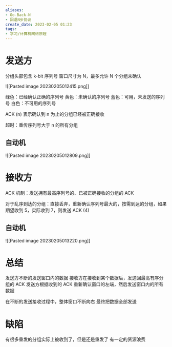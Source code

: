 ```yaml
---
aliases:
- Go-Back-N
- 回退N步协议
create_date: 2023-02-05 01:23
tags:
- 学习/计算机网络原理
---
```


# 发送方

分组头部包含 k-bit 序列号
窗口尺寸为 N，最多允许 N 个分组未确认

![[Pasted image 20230205012415.png]]

绿色：已经确认正确的序列号
黄色：未确认的序列号
蓝色：可用，未发送的序列号
白色：不可用的序列号

ACK (n) 表示确认到 n 为止的分组已经被正确接收

超时：重传序列号大于 n 的所有分组

## 自动机

![[Pasted image 20230205012809.png]] 

# 接收方

ACK 机制：发送拥有最高序列号的、已被正确接收的分组的 ACK

对于乱序到达的分组：直接丢弃，重新确认序列号最大的，按需到达的分组，如果期望收到 5，实际收到 7，则发送 ACK (4)
## 自动机
![[Pasted image 20230205013220.png]]


# 总结

发送方不断的发送窗口内的数据
接收方在接收到某个数据后，发送回最高有序分组的 ACK
发送方根据收到的 ACK 重新确认窗口的左端，然后发送窗口内的所有数据

在不断的发送接收过程中，整体窗口不断向右
最终把数据全部发送

# 缺陷

有很多重发的分组实际上被收到了，但是还是重发了
有一定的资源浪费